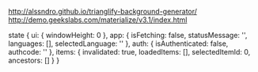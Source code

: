 http://alssndro.github.io/trianglify-background-generator/
http://demo.geekslabs.com/materialize/v3.1/index.html

state {
    ui: {
        windowHeight: 0
    },
    app: {
        isFetching: false,
        statusMessage: '',
        languages: [],
        selectedLanguage: ''
    },
    auth: {
        isAuthenticated: false,
        authcode: ''
    },
    items: {
        invalidated: true,
        loadedItems: [],
        selectedItemId: 0,
        ancestors: []
    }
}

